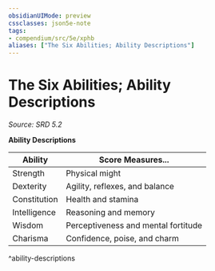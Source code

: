 ```yaml
---
obsidianUIMode: preview
cssclasses: json5e-note
tags:
- compendium/src/5e/xphb
aliases: ["The Six Abilities; Ability Descriptions"]
---
```

# The Six Abilities; Ability Descriptions
*Source: SRD 5.2* 

**Ability Descriptions**

| Ability | Score Measures... |
|---------|-------------------|
| Strength | Physical might |
| Dexterity | Agility, reflexes, and balance |
| Constitution | Health and stamina |
| Intelligence | Reasoning and memory |
| Wisdom | Perceptiveness and mental fortitude |
| Charisma | Confidence, poise, and charm |
^ability-descriptions